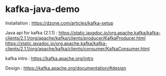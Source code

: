 # kafka-java-demo

Installation : 
https://dzone.com/articles/kafka-setup

Java api for kafka (2.1.1) :
https://static.javadoc.io/org.apache.kafka/kafka-clients/2.1.1/org/apache/kafka/clients/producer/KafkaProducer.html
https://static.javadoc.io/org.apache.kafka/kafka-clients/2.1.1/org/apache/kafka/clients/consumer/KafkaConsumer.html

kafka intro :
https://kafka.apache.org/intro

Design :
https://kafka.apache.org/documentation/#design
